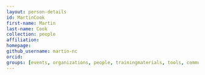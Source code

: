 ```yaml
---
layout: person-details
id: MartinCook
first-name: Martin
last-name: Cook
collection: people
affiliation:
homepage:
github_username: martin-nc
orcid:
groups: [events, organizations, people, trainingmaterials, tools, community]
---
```

